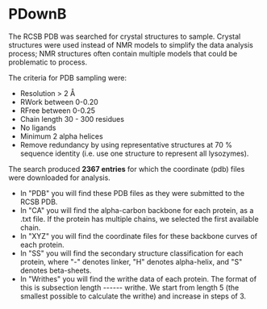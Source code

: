 # PDownB

The RCSB PDB was searched for crystal structures to sample. Crystal structures were used instead of NMR models to simplify the data analysis process; NMR structures often contain multiple models that could be problematic to process.

The criteria for PDB sampling were:

- Resolution > 2 Å
- RWork between 0-0.20
- RFree between 0-0.25
- Chain length 30 - 300 residues
- No ligands
- Minimum 2 alpha helices
- Remove redundancy by using representative structures at 70 % sequence identity (i.e. use one structure to represent all lysozymes).

The search produced **2367 entries** for which the coordinate (pdb) files were downloaded for analysis. 
- In "PDB" you will find these PDB files as they were submitted to the RCSB PDB.
- In "CA" you will find the alpha-carbon backbone for each protein, as a .txt file. If the protein has multiple chains, we selected the first available chain.
- In "XYZ" you will find the coordinate files for these backbone curves of each protein.
- In "SS" you will find the secondary structure classification for each protein, where "-" denotes linker, "H" denotes alpha-helix, and "S" denotes beta-sheets.
- In "Writhes" you will find the writhe data of each protein. The format of this is subsection length ------ writhe. We start from length 5 (the smallest possible to calculate the writhe) and increase in steps of 3.
